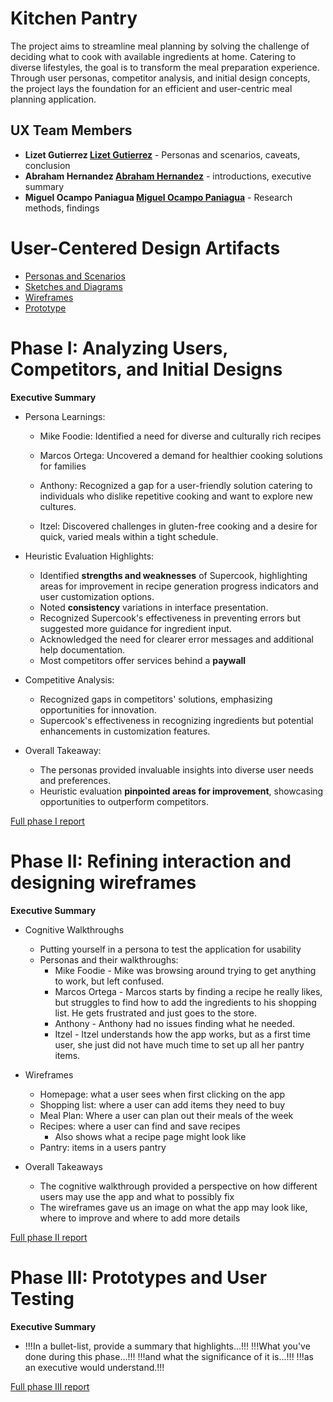 # Kitchen Pantry

The project aims to streamline meal planning by solving the challenge of deciding what to cook with available ingredients at home. Catering to diverse lifestyles, the goal is to transform the meal preparation experience. Through user personas, competitor analysis, and initial design concepts, the project lays the foundation for an efficient and user-centric meal planning application.

## UX Team Members

* **Lizet Gutierrez [Lizet Gutierrez](https://github.com/lizetg)** - Personas and scenarios, caveats, conclusion
* **Abraham Hernandez [Abraham Hernandez](https://github.com/AbramHernandez)** - introductions, executive summary
* **Miguel Ocampo Paniagua [Miguel Ocampo Paniagua](https://github.com/Miguel9088)** - Research methods, findings

# User-Centered Design Artifacts
 
* [Personas and Scenarios](personas/)
* [Sketches and Diagrams](sketches/)
* [Wireframes](wireframes/)
* [Prototype](https://www.youtube.com/watch?v=Z1lJIoeKL8o)

# Phase I: Analyzing Users, Competitors, and Initial Designs

**Executive Summary**

* Persona Learnings:

  * Mike Foodie: Identified a need for diverse and culturally rich recipes

  * Marcos Ortega: Uncovered a demand for healthier cooking solutions for families

  * Anthony: Recognized a gap for a user-friendly solution catering to individuals who dislike repetitive cooking and want to explore new cultures.

  * Itzel: Discovered challenges in gluten-free cooking and a desire for quick, varied meals within a tight schedule.

* Heuristic Evaluation Highlights:

  * Identified **strengths and weaknesses** of Supercook, highlighting areas for improvement in recipe generation progress indicators and user customization options.
  * Noted **consistency** variations in interface presentation.
  * Recognized Supercook's effectiveness in preventing errors but suggested more guidance for ingredient input.
  * Acknowledged the need for clearer error messages and additional help documentation.
  * Most competitors offer services behind a **paywall**

* Competitive Analysis:

  * Recognized gaps in competitors' solutions, emphasizing opportunities for innovation.
  * Supercook's effectiveness in recognizing ingredients but potential enhancements in customization features.

* Overall Takeaway:
  
  * The personas provided invaluable insights into diverse user needs and preferences.
  * Heuristic evaluation **pinpointed areas for improvement**, showcasing opportunities to outperform competitors. 

[Full phase I report](phaseI/)

# Phase II: Refining interaction and designing wireframes

**Executive Summary**

* Cognitive Walkthroughs
  * Putting yourself in a persona to test the application for usability
  * Personas and their walkthroughs:
     * Mike Foodie - Mike was browsing around trying to get anything to work, but left confused.
     * Marcos Ortega - Marcos starts by finding a recipe he really likes, but struggles to find how to add the ingredients to his shopping list. He gets frustrated and just goes to the store.
     * Anthony - Anthony had no issues finding what he needed.
     * Itzel - Itzel understands how the app works, but as a first time user, she just did not have much time to set up all her pantry items.
       
* Wireframes
   * Homepage: what a user sees when first clicking on the app
   * Shopping list: where a user can add items they need to buy
   * Meal Plan: Where a user can plan out their meals of the week
   * Recipes: where a user can find and save recipes
     * Also shows what a recipe page might look like
   * Pantry: items in a users pantry

* Overall Takeaways
   * The cognitive walkthrough provided a perspective on how different users may use the app and what to possibly fix
   * The wireframes gave us an image on what the app may look like, where to improve and where to add more details

[Full phase II report](phaseII/)

# Phase III: Prototypes and User Testing

**Executive Summary**
* !!!In a bullet-list, provide a summary that highlights...!!!
!!!What you've done during this phase...!!!
!!!and what the significance of it is...!!!
!!!as an executive would understand.!!!

[Full phase III report](phaseIII/)
